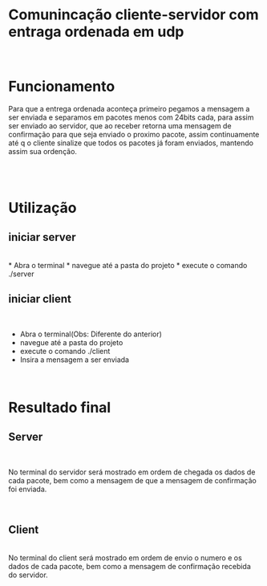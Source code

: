 # Comunincação cliente-servidor com entraga ordenada em udp 
<br />
 
 
# Funcionamento

Para que a entrega ordenada aconteça primeiro pegamos a mensagem a ser enviada e separamos em pacotes menos com 24bits cada, para assim ser enviado ao servidor, que ao receber retorna uma mensagem de confirmação para que seja enviado o proximo pacote, assim continuamente até q o cliente sinalize que todos os pacotes já foram enviados, mantendo assim sua ordenção.



 <br />
 <br />
 
 
 
# Utilização
 
## iniciar server
 <br />
* Abra o terminal
* navegue até a pasta do projeto
* execute o comando ./server
<br />
 
 
## iniciar client
<br /> 
 
* Abra o terminal(Obs: Diferente do anterior)
* navegue até a pasta do projeto
* execute o comando ./client
* Insira a mensagem a ser enviada
 <br />
 
# Resultado final
 
## Server
 <br />

No terminal do servidor será mostrado em ordem de chegada os dados de cada pacote, bem como a mensagem de que a mensagem de confirmação foi enviada.
 
 <br />

## Client

<br />
No terminal do client será mostrado em ordem de envio o numero e os dados de cada pacote, bem como a mensagem de confirmação recebida do servidor.
 <br />
 
  
 
 